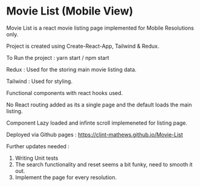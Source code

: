 # Movie List (Mobile View)

Movie List is a react movie listing page implemented for Mobile Resolutions only.

Project is created using Create-React-App, Tailwind & Redux.

To Run the project  : yarn start / npm start


Redux : Used for the storing main movie listing data.

Tailwind : Used for styling.

Functional components with react hooks used.

No React routing added as its a single page and the default loads the main listing.

Component Lazy loaded and infinte scroll implemeneted for listing page.

Deployed via Github pages : https://clint-mathews.github.io/Movie-List

Further updates needed : 
1. Writing Unit tests
2. The search functionality and reset seems a bit funky, need to smooth it out.
3. Implement the page for every resolution.
